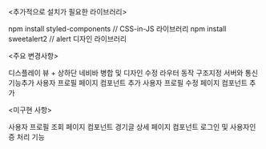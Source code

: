<추가적으로 설치가 필요한 라이브러리> 

npm install styled-components     // CSS-in-JS 라이브러리 
npm install sweetalert2    // alert 디자인 라이브러리


<주요 변경사항>

디스플레이 뷰 + 상하단 네비바 병합 및 디자인 수정
라우터 동작 구조지정
서버와 통신 기능추가
사용자 프로필 페이지 컴포넌트 추가
사용자 프로필 수정 페이지 컴포넌트 추가


<미구현 사항>

사용자 프로필 조회 페이지 컴포넌트
경기글 상세 페이지 컴포넌트
로그인 및 사용자인증 처리 기능

